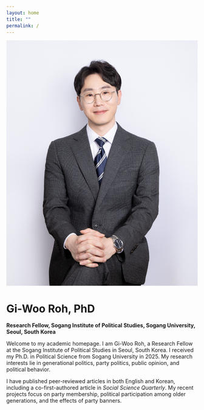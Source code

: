 ```yaml
---
layout: home
title: ""
permalink: /
---
```


![Profile Picture](/assets/images/profile.jpg)

# Gi-Woo Roh, PhD  
**Research Fellow, Sogang Institute of Political Studies, Sogang University, Seoul, South Korea**

Welcome to my academic homepage.
I am Gi-Woo Roh, a Research Fellow at the Sogang Institute of Political Studies in Seoul, South Korea. I received my Ph.D. in Political Science from Sogang University in 2025. My research interests lie in generational politics, party politics, public opinion, and political behavior.

I have published peer-reviewed articles in both English and Korean, including a co-first-authored article in *Social Science Quarterly*. My recent projects focus on party membership, political participation among older generations, and the effects of party banners.


